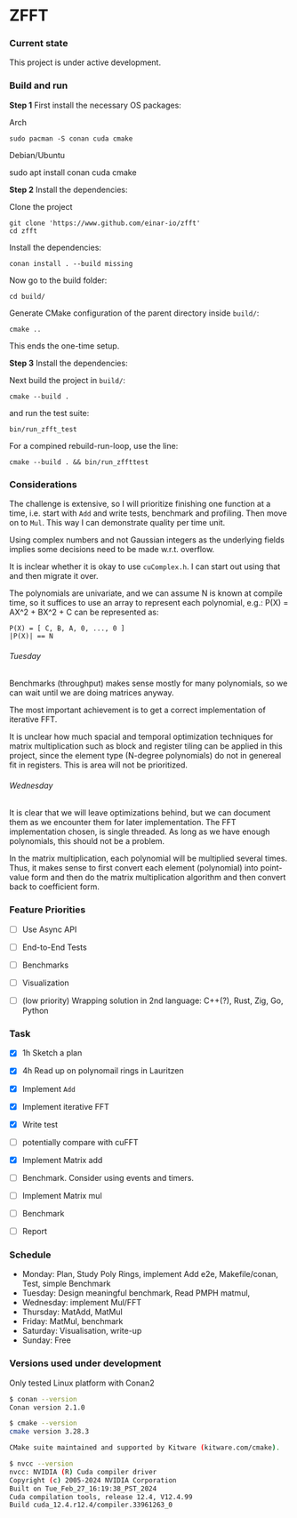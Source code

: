 # ZFFT

### Current state

This project is under active development.


### Build and run


**Step 1** First install the necessary OS packages:

Arch

    sudo pacman -S conan cuda cmake

Debian/Ubuntu

   sudo apt install conan cuda cmake

**Step 2** Install the dependencies:

Clone the project

    git clone 'https://www.github.com/einar-io/zfft'
    cd zfft

Install the dependencies:

    conan install . --build missing

Now go to the build folder:

    cd build/

Generate CMake configuration of the parent directory inside `build/`:

    cmake .. 

This ends the one-time setup. 

**Step 3** Install the dependencies:

Next build the project in `build/`:

    cmake --build .

and run the test suite:

    bin/run_zfft_test

For a compined rebuild-run-loop, use the line:

    cmake --build . && bin/run_zffttest


### Considerations

The challenge is extensive, so I will prioritize finishing one function at a
time, i.e. start with `Add` and write tests, benchmark and profiling.  Then move
on to `Mul`. This way I can demonstrate quality per time unit.

Using complex numbers and not Gaussian integers as the underlying fields implies
some decisions need to be made w.r.t. overflow.

It is inclear whether it is okay to use `cuComplex.h`. I can start out using that
and then migrate it over.

The polynomials are univariate, and we can assume N is known at compile time, so
it suffices to use an array to represent each polynomial, e.g.: P(X) = AX^2 + BX^2 +
C can be represented as:

    P(X) = [ C, B, A, 0, ..., 0 ]
    |P(X)| == N


###### Tuesday

Benchmarks (throughput) makes sense mostly for many polynomials, so we can wait
until we are doing matrices anyway.

The most important achievement is to get a correct implementation of iterative FFT.

It is unclear how much spacial and temporal optimization techniques for matrix
multiplication such as block and register tiling can be applied in this project,
since the element type (N-degree polynomials) do not in genereal fit in
registers.  This is area will not be prioritized.

###### Wednesday

It is clear that we will leave optimizations behind, but we can document them as
we encounter them for later implementation.  The FFT implementation chosen, is
single threaded.  As long as we have enough polynomials, this should not be a
problem.

In the matrix multiplication, each polynomial will be multiplied several times.
Thus, it makes sense to first convert each element (polynomial) into point-value
form and then do the matrix multiplication algorithm and then convert back to
coefficient form.




### Feature Priorities

- [ ] Use Async API
- [ ] End-to-End Tests
- [ ] Benchmarks
- [ ] Visualization
- [ ] (low priority) Wrapping solution in 2nd language:  C++(?), Rust, Zig, Go, Python


### Task

- [x] 1h Sketch a plan
- [x] 4h Read up on polynomail rings in Lauritzen
- [x] Implement `Add`
- [x] Implement iterative FFT
- [x] Write test
- [ ] potentially compare with cuFFT
- [x] Implement Matrix add
- [ ] Benchmark.  Consider using events and timers.
- [ ] Implement Matrix mul
- [ ] Benchmark
- [ ] Report


### Schedule

- Monday: Plan, Study Poly Rings, implement Add e2e, Makefile/conan, Test, simple Benchmark
- Tuesday: Design meaningful benchmark, Read PMPH matmul,
- Wednesday:  implement Mul/FFT
- Thursday:  MatAdd, MatMul
- Friday: MatMul, benchmark
- Saturday: Visualisation, write-up
- Sunday:   Free



### Versions used under development

Only tested Linux platform with Conan2

```bash
$ conan --version
Conan version 2.1.0

$ cmake --version
cmake version 3.28.3

CMake suite maintained and supported by Kitware (kitware.com/cmake).

$ nvcc --version
nvcc: NVIDIA (R) Cuda compiler driver
Copyright (c) 2005-2024 NVIDIA Corporation
Built on Tue_Feb_27_16:19:38_PST_2024
Cuda compilation tools, release 12.4, V12.4.99
Build cuda_12.4.r12.4/compiler.33961263_0
```


